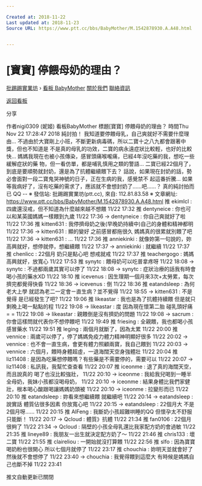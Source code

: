 ```yaml
---

Created at: 2018-11-22
Last updated at: 2018-11-23
Source URL: https://www.ptt.cc/bbs/BabyMother/M.1542878930.A.A48.html


---
```


# [寶寶] 停餵母奶的理由？


[批踢踢實業坊](https://www.ptt.cc/bbs/) › [看板 BabyMother](https://www.ptt.cc/bbs/BabyMother/index.html) [關於我們](https://www.ptt.cc/about.html) [聯絡資訊](https://www.ptt.cc/contact.html)

[返回看板](https://www.ptt.cc/bbs/BabyMother/index.html)

分享

作者nigi0309 (妮姬)
看板BabyMother
標題\[寶寶\] 停餵母奶的理由？
時間Thu Nov 22 17:28:47 2018
純討拍！ 我知道要停餵母乳，自己爽就好不需要什麼理由… 不過由於大寶剛上小班，不斷更新病毒碼，所以二寶十之八九都會跟著中獎，但也不知道是 不是真的母乳的功效，二寶的病永遠症狀比較輕，也好的比較快… 媽媽我現在也被小孩傳染，感冒頭痛喉嚨痛，已經4年沒吃藥的我，想吃一些緩解症狀的藥 物，但一看仿單，都是哺乳慎用之類的警語… 二寶已經22個月了，到底是要順勢就封奶，還是為了抗體繼續餵下去？ 話說，如果現在封奶的話，勢必會面對一段二寶鬼哭神號的日子，正在生病的我，感覺禁不 起這番折騰… 如果等我病好了，沒有吃藥的需求了，應該就不會想封奶了……吧……？ 真的純討拍而已 QQ -- ※ 發信站: 批踢踢實業坊(ptt.cc), 來自: 112.81.83.58 ※ 文章網址: <https://www.ptt.cc/bbs/BabyMother/M.1542878930.A.A48.html>
推 ekimlcl : 四歲還沒戒，但不知道為什麼越來越不想餵 11/22 17:32
推 dentyneice : 你也可以和某英國媽媽一樣餵到九歲 11/22 17:36
→ dentyneice : 你自己爽就好了啦 11/22 17:36
推 kitten631 : 我停擠母奶之後(早晚奶持續中)自己的身體和精神都明 11/22 17:36
→ kitten631 : 顯的變好 之前感冒都拖很久 媽媽真的很累就別餵了吧 11/22 17:36
→ kitten631 : ... 11/22 17:36
推 anniekinki : 就像妳第一句說的，妳高興就好，想停就停，想繼續餵 11/22 17:37
→ anniekinki : 就繼續 11/22 17:37
推 chenlicc : 22個月 奶只是點心吧 想戒就戒 11/22 17:37
推 teachergogo : 媽媽高興就好，放寬心 11/22 17:53
推 synytc : 餵母奶可以吃普拿疼呀 11/22 18:08
→ synytc : 不過都兩歲其實可以停了 11/22 18:08
→ synytc : 症狀治療的話我有時會喝小孩的藥水XD 11/22 18:10
推 icevenus : 因生理期一個月來3次+太勞累，每次擠完都覺得快昏 11/22 18:36
→ icevenus : 倒 11/22 18:36
推 eatandsleep : 為何老大上學 就認為老二一定會ㄧ直生病？並不覺得 11/22 18:55
→ kitten631 : 不是覺得 是已經發生了吧? 11/22 19:06
推 likeastar : 我也是為了抗體持續餵 但是就只剩晚上喝一點點的程 11/22 19:08
→ likeastar : 度 因為現在懷第二胎 碰乳頭好痛= = 11/22 19:08
→ likeastar : 親餵倒是沒有擠奶的問題 11/22 19:08
→ sacrum : 你會這樣問就代表你不想停餵吧 11/22 19:49
推 friesing : 全親餵，我也都喝小孩感冒藥水 11/22 19:51
推 leging : 兩個月就斷了，因為太累 11/22 20:00
推 vennice : 兩歲可以停了，停了媽媽免疫力體力精神明顯好很多 11/22 20:02
→ vennice : 也不會一直生病，會更有體力照顧兩寶，我自己餵到 11/22 20:03
→ vennice : 六個月，餵時身體超虛，一退海闊天空身強體壯 11/22 20:04
推 liz11408 : 是因為吃藥想停餵嗎？有些藥是不需要停的，需要可以 11/22 20:07
→ liz11408 : 私訊我，我幫忙查查看 11/22 20:07
推 iceonme : 退了真的海闊天空，而且說真的 喝了也沒比較強壯， 11/22 20:10
→ iceonme : 我給我兒喝到一睡半全母奶，我妹小孩都沒喝母奶， 11/22 20:10
→ iceonme : 結果身體比我們家健壯，根本喝心酸跟喝讓媽媽奶頭被 11/22 20:10
→ iceonme : 拉變形而已 11/22 20:10
推 eatandsleep : 妳看來想繼續餵 就繼續吧 11/22 20:14
→ eatandsleep : 說實話 體質佔很多因素 你放寬心吧 11/22 20:15
→ eatandsleep : 22個月大 不是2個月呀...... 11/22 20:15
推 AlFeng : 我斷奶小孩超難哄睡的QQ 但懷孕太不舒服只能斷！ 11/22 20:17
→ Qcloud : 體質》抗體 11/22 21:34
推 fan0106 : 22個月很夠了 11/22 21:34
→ Qcloud : 隔壁的小孩全母乳還比我家配方奶的會過敏 11/22 21:35
推 lineye89 : 我朋友一出生就決定配方奶了～ 11/22 21:46
推 chris133 : 壞二寶 11/22 21:55
推 claireliou : 一開始就沒打算餵 11/22 22:56
推 slfo : 因為寶寶喝奶粉也很開心 所以七個月就停了 11/22 23:17
推 chouchia : 妳明天並就會好了 然後就不會想停了 11/22 23:40
→ chouchia : 我覺得餵到這麼大 有時候是媽媽自己也斷不掉 11/22 23:41

推文自動更新已關閉

